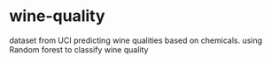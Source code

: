 # wine-quality
dataset from UCI
predicting wine qualities based on chemicals.
using Random forest to classify wine quality
